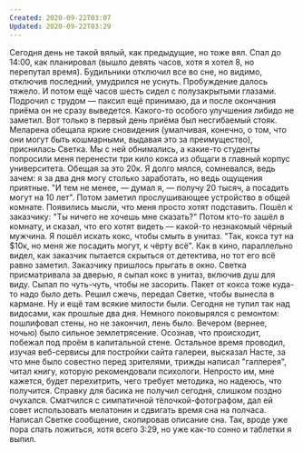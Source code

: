 ```yaml
---
Created: 2020-09-22T03:07
Updated: 2020-09-22T03:29
---
```

Сегодня день не такой вялый, как предыдущие, но тоже вял. Спал до 14:00, как планировал (вышло девять часов, хотя я хотел 8, но перепутал время). Будильники отключил все во сне, но видимо, отключив последний, умудрился не уснуть. Пробуждение далось тяжело. И потом ещё часов шесть сидел с полузакрытыми глазами.
Подрочил с трудом — паксил ещё принимаю, да и после окончания приёма он не сразу выведется. Какого-то особого улучшения либидо не заметил. Вот только в первый день приёма был несгибаемый стояк.
Меларена обещала яркие сновидения (умалчивая, конечно, о том, что они могут быть кошмарными, выдавая это за преимущество), приснилась Светка. Мы с ней обнимались, а какие-то студенты попросили меня перенести три кило кокса из общаги в главный корпус университета. Обещая за это 20к. Я долго мялся, сомневался, ведь зачем: я за два дня могу столько заработать, но ведь ощущения приятные. "И тем не менее, — думал я, — получу 20 тысяч, а посадить могут на 10 лет". Потом заметил прослушивающее устройство в общей комнате. Появились мысли, что меня просто хотят подставить. Пошёл к заказчику: "Ты ничего не хочешь мне сказать?" Потом кто-то зашёл в комнату, и сказал, что его хотят видеть — какой-то незнакомый чёрный мужчина. Я пошёл искать кокс, чтобы смыть в унитаз. "Так, кокса тут на $10к, но меня же посадить могут, к чёрту всё". Как в кино, параллельно видел, как заказчик пытается скрыться от детектива, но тот его всё равно заметил. Заказчику пришлось прыгать в окно.
Светка присматривала за дверью, я сыпал кокс в унитаз, включив душ для виду. Сыпал по чуть-чуть, чтобы не засорить. Пакет от кокса тоже куда-то надо было деть. Решил сжечь, передал Светке, чтобы вынесла в кармане.
Ну и ещё там всякие милости были.
Сегодня не тупил так над видосами, как прошлые два дня. Немного поковырялся с ремонтом: пошлифовал стены, но не закончил, лень было.
Вечером (вернее, ночью) было сильное землетрясение. Осознав, что происходит, побежал под проём в капитальной стене.
Остальное время проводил, изучая веб-сервисы для постройки сайта галереи, высказал Насте, за что мне было совестно перед зрителями, трижды написал "галлерея", читал книгу, которую рекомендовали психологи.
Непросто им, мне кажется, будет перехитрить, чего требует методика, но надеюсь, что получится.
Справку для басика не получил сегодня, слишком поздно очухался.
Сматчился с симпатичной тёлочкой-фотографом, дал ей совет использовать мелатонин и сдвигать время сна на полчаса.
Написал Светке сообщение, скопировав описание сна.
Так, вроде уже пора спать ложиться, хотя всего 3:29, но уже как-то сонно и таблетки я выпил.